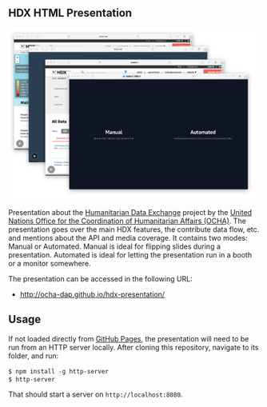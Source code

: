 ## HDX HTML Presentation
![Screen Grab](screengrab.png)

Presentation about the [Humanitarian Data Exchange](https://data.hdx.rwlabs.org) project by the [United Nations Office for the Coordination of Humanitarian Affairs (OCHA)](http://unocha.org/). The presentation goes over the main HDX features, the contribute data flow, etc. and mentions about the API and media coverage. It contains two modes: Manual or Automated. Manual is ideal for flipping slides during a presentation. Automated is ideal for letting the presentation run in a booth or a monitor somewhere.

The presentation can be accessed in the following URL:

* http://ocha-dap.github.io/hdx-presentation/

## Usage
If not loaded directly from [GitHub Pages](https://pages.github.com/), the presentation will need to be run from an HTTP server locally. After cloning this repository, navigate to its folder, and run:

```
$ npm install -g http-server
$ http-server
```

That should start a server on `http://localhost:8080`.
